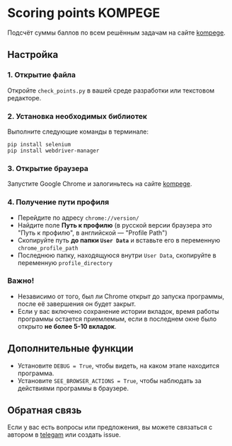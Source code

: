 # Scoring points KOMPEGE

Подсчёт суммы баллов по всем решённым задачам на сайте [kompege](https://kompege.ru/).

## Настройка

### 1. Открытие файла
Откройте `check_points.py` в вашей среде разработки или текстовом редакторе.

### 2. Установка необходимых библиотек
Выполните следующие команды в терминале:
```
pip install selenium
pip install webdriver-manager
```

### 3. Открытие браузера
Запустите Google Chrome и залогиньтесь на сайте [kompege](https://kompege.ru/).

### 4. Получение пути профиля
- Перейдите по адресу `chrome://version/`
- Найдите поле **Путь к профилю** (в русской версии браузера это "Путь к профилю", в английской — "Profile Path")
- Скопируйте путь **до папки `User Data`** и вставьте его в переменную `chrome_profile_path`
- Последнюю папку, находящуюся внутри `User Data`, скопируйте в переменную `profile_directory`


### Важно!
- Независимо от того, был ли Chrome открыт до запуска программы, после её завершения он будет закрыт.
- Если у вас включено сохранение истории вкладок, время работы программы остается приемлемым, если в последнем окне было открыто **не более 5-10 вкладок**.
## Дополнительные функции

- Установите `DEBUG = True`, чтобы видеть, на каком этапе находится программа.
- Установите `SEE_BROWSER_ACTIONS = True`, чтобы наблюдать за действиями программы в браузере.

## Обратная связь
Если у вас есть вопросы или предложения, вы можете связаться с автором в [telegam](https://t.me/holdingmybreath) или создать issue.


